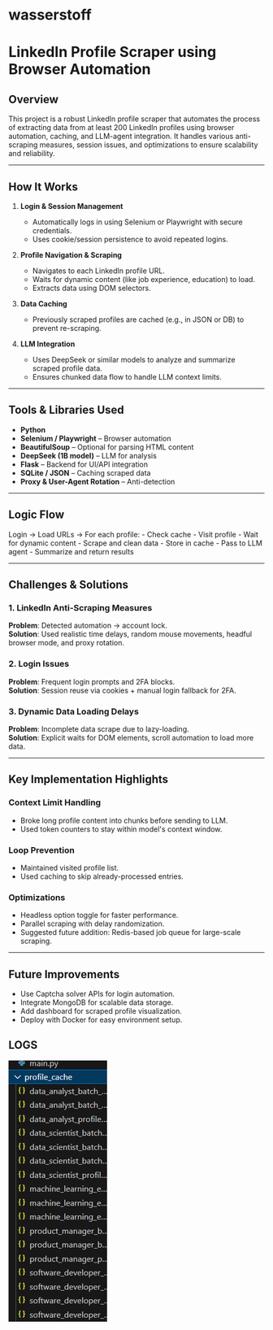 # wasserstoff

# LinkedIn Profile Scraper using Browser Automation

## Overview

This project is a robust LinkedIn profile scraper that automates the process of extracting data from at least 200 LinkedIn profiles using browser automation, caching, and LLM-agent integration. It handles various anti-scraping measures, session issues, and optimizations to ensure scalability and reliability.

---

## How It Works

1. **Login & Session Management**  
   - Automatically logs in using Selenium or Playwright with secure credentials.  
   - Uses cookie/session persistence to avoid repeated logins.

2. **Profile Navigation & Scraping**  
   - Navigates to each LinkedIn profile URL.  
   - Waits for dynamic content (like job experience, education) to load.  
   - Extracts data using DOM selectors.

3. **Data Caching**  
   - Previously scraped profiles are cached (e.g., in JSON or DB) to prevent re-scraping.

4. **LLM Integration**  
   - Uses DeepSeek or similar models to analyze and summarize scraped profile data.  
   - Ensures chunked data flow to handle LLM context limits.

---

## Tools & Libraries Used

- **Python**
- **Selenium / Playwright** – Browser automation  
- **BeautifulSoup** – Optional for parsing HTML content  
- **DeepSeek (1B model)** – LLM for analysis  
- **Flask** – Backend for UI/API integration  
- **SQLite / JSON** – Caching scraped data  
- **Proxy & User-Agent Rotation** – Anti-detection

---

## Logic Flow

Login → Load URLs → For each profile:
    - Check cache
    - Visit profile
    - Wait for dynamic content
    - Scrape and clean data
    - Store in cache
    - Pass to LLM agent
    - Summarize and return results


---

## Challenges & Solutions

### 1. LinkedIn Anti-Scraping Measures  
**Problem**: Detected automation → account lock.  
**Solution**: Used realistic time delays, random mouse movements, headful browser mode, and proxy rotation.

### 2. Login Issues  
**Problem**: Frequent login prompts and 2FA blocks.  
**Solution**: Session reuse via cookies + manual login fallback for 2FA.

### 3. Dynamic Data Loading Delays  
**Problem**: Incomplete data scrape due to lazy-loading.  
**Solution**: Explicit waits for DOM elements, scroll automation to load more data.

---

## Key Implementation Highlights

### Context Limit Handling  
- Broke long profile content into chunks before sending to LLM.  
- Used token counters to stay within model's context window.

### Loop Prevention  
- Maintained visited profile list.  
- Used caching to skip already-processed entries.

### Optimizations  
- Headless option toggle for faster performance.  
- Parallel scraping with delay randomization.  
- Suggested future addition: Redis-based job queue for large-scale scraping.

---

## Future Improvements

- Use Captcha solver APIs for login automation.  
- Integrate MongoDB for scalable data storage.  
- Add dashboard for scraped profile visualization.  
- Deploy with Docker for easy environment setup.


## LOGS

![alt text](image.png)
